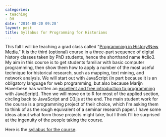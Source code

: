 ```yaml
---
categories:
- teaching
- DH
date: '2014-08-20 09:28'
layout: post
title: Syllabus for Programming for Historians
...
```


This fall I will be teaching a grad class called "[Programming in
History/New Media][]." It is the third (optional) course in a three-part
sequence of digital history classes taken by PhD students, hence the
shorthand name \#clio3. My aim in this course is to get students
familiar with basic computer programming, then show them how to apply a
number of the most useful technique for historical research, such as
mapping, text mining, and network analysis. We will start out with
JavaScript (in part because it is an obligatory language for web
programming, but also because Marijn Haverbeke has written an [excellent
and free introduction to programming][] with JavaScript). Then we will
move on to R for most of the applied section, circling back to
JavaScript and D3.js at the end. The main student work for the course is
a programming project of their choice, which I'm asking them to think of
as the rough equivalent of a seminar research paper. I have some ideas
about what form those projects might take, but I think I'll be surprised
at the ingenuity of the people taking the course.

Here is the [syllabus for the course][Programming in History/New Media].

  [Programming in History/New Media]: http://lincolnmullen.com/courses/clio3.2014/
  [excellent and free introduction to programming]: http://eloquentjavascript.net/
